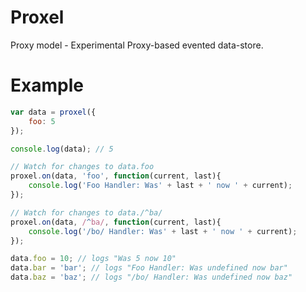 # Proxel

Proxy model - Experimental Proxy-based evented data-store.

# Example

```javascript
var data = proxel({
    foo: 5
});

console.log(data); // 5

// Watch for changes to data.foo
proxel.on(data, 'foo', function(current, last){
    console.log('Foo Handler: Was' + last + ' now ' + current);
});

// Watch for changes to data./^ba/
proxel.on(data, /^ba/, function(current, last){
    console.log('/bo/ Handler: Was' + last + ' now ' + current);
});

data.foo = 10; // logs "Was 5 now 10"
data.bar = 'bar'; // logs "Foo Handler: Was undefined now bar"
data.baz = 'baz'; // logs "/bo/ Handler: Was undefined now baz"

```

